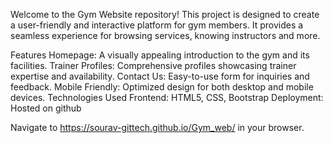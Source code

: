Welcome to the Gym Website repository! This project is designed to create a user-friendly and interactive platform for gym members. It provides a seamless experience for browsing services, knowing instructors and more.

Features
Homepage: A visually appealing introduction to the gym and its facilities.
Trainer Profiles: Comprehensive profiles showcasing trainer expertise and availability.
Contact Us: Easy-to-use form for inquiries and feedback.
Mobile Friendly: Optimized design for both desktop and mobile devices.
Technologies Used
Frontend: HTML5, CSS, Bootstrap
Deployment: Hosted on github

Navigate to https://sourav-gittech.github.io/Gym_web/ in your browser.
